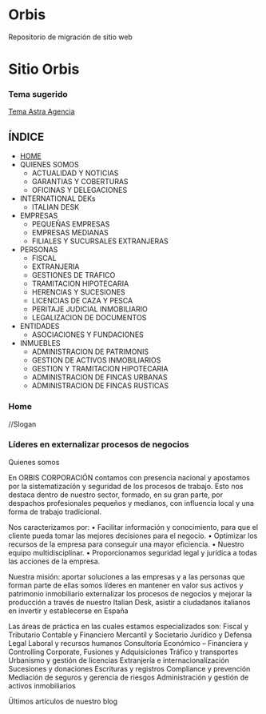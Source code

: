 # Orbis
Repositorio de migración de sitio web


Sitio Orbis
==================

### Tema sugerido
[Tema Astra Agencia](https://websitedemos.net/agency-02/)


## ÍNDICE

 * [HOME](https://github.com/rich1n/proyecto-uno/Freelancer/orbis.md#Home)
 * QUIENES SOMOS
    * ACTUALIDAD Y NOTICIAS
    * GARANTIAS Y COBERTURAS
    * OFICINAS Y DELEGACIONES
 * INTERNATIONAL DEKs
    * ITALIAN DESK
 * EMPRESAS
    * PEQUEÑAS EMPRESAS
    * EMPRESAS MEDIANAS   
    * FILIALES Y SUCURSALES EXTRANJERAS
 * PERSONAS
    * FISCAL
    * EXTRANJERIA
    * GESTIONES DE TRAFICO
    * TRAMITACION HIPOTECARIA
    * HERENCIAS Y SUCESIONES
    * LICENCIAS DE CAZA Y PESCA
    * PERITAJE JUDICIAL INMOBILIARIO
    * LEGALIZACION DE DOCUMENTOS
 * ENTIDADES
    * ASOCIACIONES Y FUNDACIONES
 * INMUEBLES
    * ADMINISTRACION DE PATRIMONIS
    * GESTION DE ACTIVOS INMOBILIARIOS
    * GESTION Y TRAMITACION HIPOTECARIA
    * ADMINISTRACION DE FINCAS URBANAS
    * ADMINISTRACION DE FINCAS RUSTICAS




### Home


//Slogan
### Líderes en externalizar  procesos de negocios

Quienes somos 

En ORBIS CORPORACIÓN contamos con presencia nacional y apostamos por la sistematización y seguridad de los procesos de trabajo. Esto nos destaca dentro de nuestro sector, formado, en su gran parte, por despachos profesionales pequeños y medianos, con influencia local y una forma de trabajo tradicional.

Nos caracterizamos por:
• Facilitar información y conocimiento, para que el cliente pueda tomar las mejores decisiones para el negocio.
• Optimizar los recursos de la empresa para conseguir una mayor eficiencia.
• Nuestro equipo multidisciplinar.
• Proporcionamos seguridad legal y jurídica a todas las acciones de la empresa.


Nuestra misión:
aportar soluciones a las empresas y a las personas que forman parte de ellas
somos líderes en mantener en valor sus activos y patrimonio inmobiliario
externalizar los procesos de negocios y mejorar la producción
a través de nuestro Italian Desk, asistir a ciudadanos italianos en invertir y establecerse en España

Las áreas de práctica en las cuales estamos especializados son:
Fiscal  y Tributario
Contable y Financiero
Mercantil y Societario
Jurídico y Defensa Legal
Laboral y recursos humanos
Consultoría Económico – Financiera y Controlling
Corporate, Fusiones y Adquisiciones
Tráfico y transportes
Urbanismo y gestión de licencias
Extranjería e internacionalización
Sucesiones y donaciones
Escrituras y registros
Compliance y prevención
Mediación de seguros y gerencia de riesgos
Administración y gestión de activos inmobiliarios



Ültimos artículos de nuestro blog
